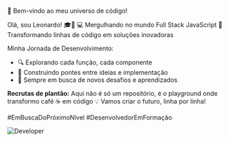 🚀 Bem-vindo ao meu universo de código!

Olá, sou Leonardo! 🎓👋 
💻 Mergulhando no mundo Full Stack JavaScript 
🌟 Transformando linhas de código em soluções inovadoras

Minha Jornada de Desenvolvimento:
- 🔍 Explorando cada função, cada componente
- 🌈 Construindo pontes entre ideias e implementação
- 🚀 Sempre em busca de novos desafios e aprendizados

**Recrutas de plantão:** 
Aqui não é só um repositório, é o playground onde transformo café ☕ em código 💡
Vamos criar o futuro, linha por linha! 

#EmBuscaDoPróximoNível #DesenvolvedorEmFormação

![Developer](https://media.giphy.com/media/qgQUggAC3Pfv687qPC/giphy.gif)





<!---
LeonardoDias28/LeonardoDias28 is a ✨ special ✨ repository because its `README.md` (this file) appears on your GitHub profile.
You can click the Preview link to take a look at your changes.
--->
